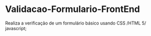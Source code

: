 # Validacao-Formulario-FrontEnd
Realiza a verificação de um formulário básico usando CSS /HTML 5/ javascript;
